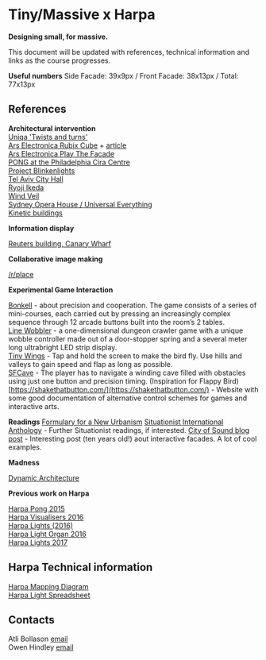 # Tiny/Massive x Harpa
**Designing small, for massive.**

This document will be updated with references, technical information and links as the course progresses.

**Useful numbers**
Side Facade: 39x9px / Front Facade: 38x13px / Total: 77x13px





## References

**Architectural intervention**  
[Uniqa 'Twists and turns'](https://www.youtube.com/watch?v=BGNwjO2beFM)  
[Ars Electronica Rubix Cube](https://vimeo.com/79616059) + [article](https://archpaper.com/2014/01/students-puzzle-facade-project-is-an-architecturally-scaled-game/)  
[Ars Electronica Play The Facade](https://ars.electronica.art/center/en/play-the-facade/)  
[PONG at the Philadelphia Cira Centre](https://www.youtube.com/watch?v=hnIK54dCbqI)  
[Project Blinkenlights](https://www.youtube.com/watch?v=PZRUtKYCpms)  
[Tel Aviv City Hall](https://www.youtube.com/watch?v=9rj8mYSuR-Y)  
[Ryoji Ikeda](https://www.youtube.com/watch?v=JfcN9Qhfir4)  
[Wind Veil](https://www.youtube.com/watch?v=ZDPqrA4-jK0)  
[Sydney Opera House / Universal Everything](https://vimeo.com/128256623)  
[Kinetic buildings](https://www.youtube.com/watch?v=ivZk6fOtxZ0)  


**Information display**

[Reuters building, Canary Wharf](https://c1.staticflickr.com/6/5255/5478812798_08311fe2e4_b.jpg)  

**Collaborative image making**

[/r/place](https://www.youtube.com/watch?v=XnRCZK3KjUY)  

**Experimental Game Interaction** 

[Bonkell](http://www.game-swing.com/bonkell/) - about precision and cooperation. The game consists of a series of mini-courses, each carried out by pressing an increasingly complex sequence through 12 arcade buttons built into the room’s 2 tables.  
[Line Wobbler](http://wobblylabs.com/projects/wobbler) - a one-dimensional dungeon crawler game with a unique wobble controller made out of a door-stopper spring and a several meter long ultrabright LED strip display.  
[Tiny Wings](https://www.youtube.com/watch?v=x6pT_2E5xI0) - Tap and hold the screen to make the bird fly. Use hills and valleys to gain speed and flap as long as possible.  
[SFCave](https://www.youtube.com/watch?v=WozidC1-ASs) - The player has to navigate a winding cave filled with obstacles using just one button and precision timing. (Inspiration for Flappy Bird)  
[https://shakethatbutton.com/](https://shakethatbutton.com/) - Website with some good documentation of alternative control schemes for games and interactive arts.

**Readings** 
[Formulary for a New Urbanism](http://www.uncarved.org/turb/articles/formulary.html)
[Situationist International Anthology](http://www.bopsecrets.org/SI/index.htm) - Further Situationist readings, if interested.
[City of Sound blog post](https://www.cityofsound.com/blog/2008/01/faades-expressi.html) - Interesting post (ten years old!) aout interactive facades. A lot of cool examples.


**Madness**

[Dynamic Architecture](https://youtu.be/57DMoW-4xBw)  


**Previous work on Harpa**

[Harpa Pong 2015](https://vimeo.com/122900808)  
[Harpa Visualisers 2016](https://youtu.be/m53kuvMLAiY)  
[Harpa Lights (2016)](https://vimeo.com/161909071)  
[Harpa Light Organ 2016](https://vimeo.com/169834486)  
[Harpa Lights 2017](https://vimeo.com/208312871)

## Harpa Technical information

[Harpa Mapping Diagram](../kit/Harpa-Mapping-Diagram-2019.pdf)  
[Harpa Light Spreadsheet](https://docs.google.com/spreadsheets/d/1-1ouTokmmn5xHEQlZXHVdl2lA44z3ntEZEXTKQj7yvI/edit?usp=sharing)

## Contacts

Atli Bollason [email](mailto:bollason@gmail.com)  
Owen Hindley [email](mailto:owenhindley@hotmail.com)

